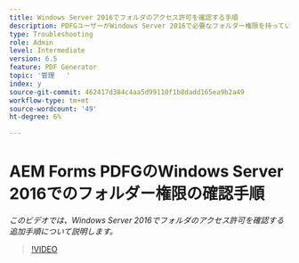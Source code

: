 ```yaml
---
title: Windows Server 2016でフォルダのアクセス許可を確認する手順
description: PDFGユーザーがWindows Server 2016で必要なフォルダー権限を持っていることを確認します
type: Troubleshooting
role: Admin
level: Intermediate
version: 6.5
feature: PDF Generator
topic: '管理   '
index: y
source-git-commit: 462417d384c4aa5d99110f1b8dadd165ea9b2a49
workflow-type: tm+mt
source-wordcount: '49'
ht-degree: 6%

---
```



# AEM Forms PDFGのWindows Server 2016でのフォルダー権限の確認手順

*このビデオでは、Windows Server 2016でフォルダのアクセス許可を確認する追加手順について説明します。*

>[!VIDEO](https://video.tv.adobe.com/v/335519?quality=9&learn=on)
